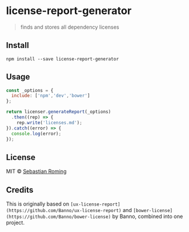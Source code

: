 # license-report-generator

> finds and stores all dependency licenses

## Install
```
npm install --save license-report-generator
```


## Usage
```js
const _options = { 
  include: ['npm','dev','bower']
};

return licenser.generateReport(_options)
  .then((rep) => {
    rep.write('licenses.md');
}).catch((error) => {
  console.log(error);
});
```

## License

MIT © [Sebastian Roming](https://webmonkey.io)

## Credits
This is originally based on `[ux-license-report](https://github.com/Banno/ux-license-report)` and `[bower-license](https://github.com/Banno/bower-license)` by Banno, combined into one project.

